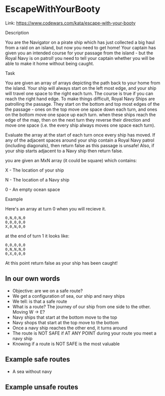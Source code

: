 # EscapeWithYourBooty
Link: https://www.codewars.com/kata/escape-with-your-booty

Description

You are the Navigator on a pirate ship which has just collected a big haul from a raid on an island, but now you need to get home! Your captain has given you an intended course for your passage from the island - but the Royal Navy is on patrol! you need to tell your captain whether you will be able to make it home without being caught.

Task

You are given an array of arrays depicting the path back to your home from the island. Your ship will always start on the left most edge, and your ship will travel one space to the right each turn. The course is true if you can reach the right hand edge. To make things difficult, Royal Navy Ships are patrolling the passage. They start on the bottom and top most edges of the the passage - ones on the top move one space down each turn, and ones on the bottom move one space up each turn. when these ships reach the edge of the map, then on the next turn they reverse their direction and move one space (i.e. the every ship always moves one space each turn).

Evaluate the array at the start of each turn once every ship has moved. If any of the adjacent spaces around your ship contain a Royal Navy patrol (including diagonals), then return false as this passage is unsafe! Also, if your ship starts adjacent to a Navy ship then return false.

you are given an MxN array (it could be square) which contains:

X - The location of your ship

N - The location of a Navy ship

0 - An empty ocean space

Example

Here's an array at turn 0 when you will recieve it.
```
0,N,0,N,0
0,0,0,0,0
X,0,N,0,0
```
at the end of turn 1 it looks like:
```
0,0,0,0,0
0,N,N,N,0
0,X,0,0,0
```
At this point return false as your ship has been caught!


## In our own words
- Objective: are we on a safe route?
- We get a configuration of sea, our ship and navy ships
- We tell: is that a safe route
- What is a route? 
The journey of our ship from one side to the other. Moving W -> E?
- Navy ships that start at the bottom move to the top
- Navy shops that start at the top move to the bottom
- Once a navy ship reaches the other end, it turns around
- The route is NOT SAFE if AT ANY POINT during your route you meet a navy ship
- Knowing if a route is NOT SAFE is the most valuable

## Example safe routes
- A sea without navy

## Example unsafe routes

